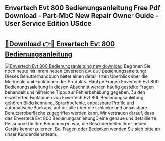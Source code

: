## Envertech Evt 800 Bedienungsanleitung Free Pdf Download - Part-MbC New Repair Owner Guide - User Service Edition USdce

# <h2><a href="http://df1a2dp.blite.top/?on=Envertech+Evt+800+Bedienungsanleitung">🔗Download 👉🔴 Envertech Evt 800 Bedienungsanleitung</a></h2>

[![Envertech Evt 800 Bedienungsanleitung new download](https://i.imgur.com/lujVjoI.png)](http://df1a2dp.blite.top/?on=Envertech+Evt+800+Bedienungsanleitung)
Beginnen Sie noch heute mit Ihrem neuen Envertech Evt 800 Bedienungsanleitung! Dieses Benutzerhandbuch bietet einen detaillierten Überblick über die Merkmale und Funktionen des Produkts. Häufige Fragen Envertech Evt 800 Bedienungsanleitung In diesem Abschnitt werden häufig gestellte Fragen behandelt und hilfreiche Tipps zur Fehlerbehebung gegeben. Zu den erweiterten Funktionen von Envertech Evt 800 Bedienungsanleitung gehören Bilderkennung, Sprachbefehle, anpassbare Profile und automatische Backups, auf die alle über die schlanke und anpassbare Benutzeroberfläche zugegriffen werden kann. Wir vertrauen darauf, dass das Envertech Evt 800 BedienungsanleitungD eine genaue und detaillierte Ressource für Ihre Bemühungen war, die Besonderheiten Ihres neuen Geräts kennenzulernen. Bei Fragen oder Bedenken wenden Sie sich bitte an unser Kundendienstteam.
